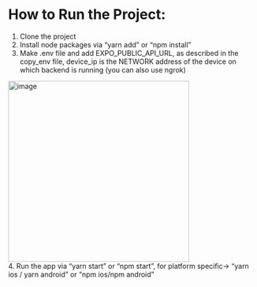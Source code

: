 # How to Run the Project:
1.	Clone the project
2.	Install node packages via “yarn add” or “npm install”
3.	Make .env file and add EXPO_PUBLIC_API_URL, as described in the copy_env file, device_ip is the NETWORK address of the device on which backend is running (you can also use ngrok)
<img width="367" alt="image" src="https://github.com/sharaizk/Patient-app/assets/64202206/77b1a114-6e32-42eb-8dee-7446184495cb">
<br>
4.	Run the app via “yarn start” or “npm start”, for platform specific-> “yarn ios / yarn android” or “npm ios/npm android”
